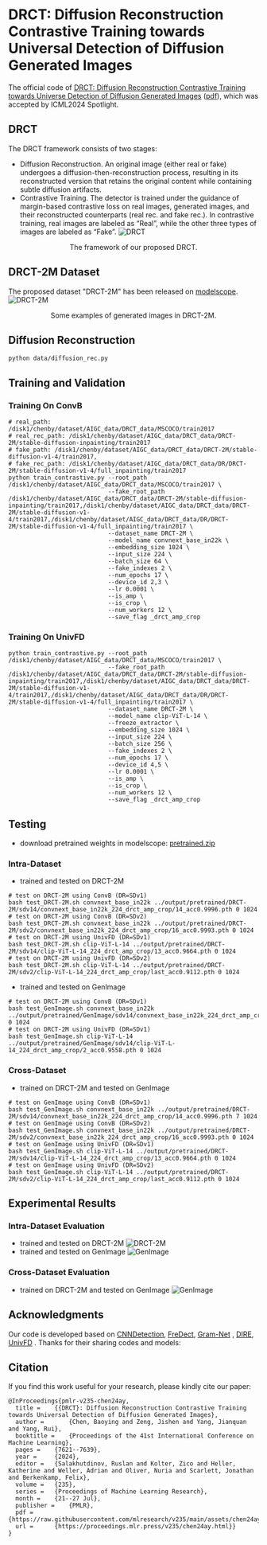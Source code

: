 # DRCT: Diffusion Reconstruction Contrastive Training towards Universal Detection of Diffusion Generated Images
The official code of [DRCT: Diffusion Reconstruction Contrastive Training towards Universe Detection of Diffusion Generated Images](https://icml.cc/virtual/2024/poster/33086) ([pdf](https://raw.githubusercontent.com/mlresearch/v235/main/assets/chen24ay/chen24ay.pdf)), 
which was accepted by ICML2024 Spotlight.
## DRCT
The DRCT framework consists of two stages:
- Diffusion Reconstruction. An original image (either real or fake) undergoes a diffusion-then-reconstruction process, resulting in its reconstructed version that retains the original content while containing subtle diffusion artifacts.
- Contrastive Training. The detector is trained under the guidance of margin-based contrastive loss on real images, generated images, and their reconstructed counterparts (real rec. and fake rec.). In contrastive training, real images are labeled as “Real”, while the other three types of images are labeled as “Fake”.
![DRCT](./figures/DRCT.png)
<p align="center">The framework of our proposed DRCT.</p>

## DRCT-2M Dataset
The proposed dataset "DRCT-2M" has been released on [modelscope](https://modelscope.cn/datasets/BokingChen/DRCT-2M/files).
![DRCT-2M](./figures/DRCT-2M.png)
<p align="center">Some examples of generated images in DRCT-2M.</p>

## Diffusion Reconstruction
```
python data/diffusion_rec.py
```

## Training and Validation
### Training On ConvB
```convnext_base_in22k
# real_path: /disk1/chenby/dataset/AIGC_data/DRCT_data/MSCOCO/train2017
# real_rec_path: /disk1/chenby/dataset/AIGC_data/DRCT_data/DRCT-2M/stable-diffusion-inpainting/train2017
# fake_path: /disk1/chenby/dataset/AIGC_data/DRCT_data/DRCT-2M/stable-diffusion-v1-4/train2017,
# fake_rec_path: /disk1/chenby/dataset/AIGC_data/DRCT_data/DR/DRCT-2M/stable-diffusion-v1-4/full_inpainting/train2017 
python train_contrastive.py --root_path /disk1/chenby/dataset/AIGC_data/DRCT_data/MSCOCO/train2017 \
                            --fake_root_path /disk1/chenby/dataset/AIGC_data/DRCT_data/DRCT-2M/stable-diffusion-inpainting/train2017,/disk1/chenby/dataset/AIGC_data/DRCT_data/DRCT-2M/stable-diffusion-v1-4/train2017,/disk1/chenby/dataset/AIGC_data/DRCT_data/DR/DRCT-2M/stable-diffusion-v1-4/full_inpainting/train2017 \
                            --dataset_name DRCT-2M \
                            --model_name convnext_base_in22k \
                            --embedding_size 1024 \
                            --input_size 224 \
                            --batch_size 64 \
                            --fake_indexes 2 \
                            --num_epochs 17 \
                            --device_id 2,3 \
                            --lr 0.0001 \
                            --is_amp \
                            --is_crop \
                            --num_workers 12 \
                            --save_flag _drct_amp_crop
```

### Training On UnivFD
```clip-ViT-L-14
python train_contrastive.py --root_path /disk1/chenby/dataset/AIGC_data/DRCT_data/MSCOCO/train2017 \
                            --fake_root_path /disk1/chenby/dataset/AIGC_data/DRCT_data/DRCT-2M/stable-diffusion-inpainting/train2017,/disk1/chenby/dataset/AIGC_data/DRCT_data/DRCT-2M/stable-diffusion-v1-4/train2017,/disk1/chenby/dataset/AIGC_data/DRCT_data/DR/DRCT-2M/stable-diffusion-v1-4/full_inpainting/train2017 \
                            --dataset_name DRCT-2M \
                            --model_name clip-ViT-L-14 \
                            --freeze_extractor \
                            --embedding_size 1024 \
                            --input_size 224 \
                            --batch_size 256 \
                            --fake_indexes 2 \
                            --num_epochs 17 \
                            --device_id 4,5 \
                            --lr 0.0001 \
                            --is_amp \
                            --is_crop \
                            --num_workers 12 \
                            --save_flag _drct_amp_crop
```
## Testing 
- download pretrained weights in modelscope: [pretrained.zip](https://modelscope.cn/datasets/BokingChen/DRCT-2M/files)
### Intra-Dataset
- trained and tested on DRCT-2M
```
# test on DRCT-2M using ConvB (DR=SDv1)
bash test_DRCT-2M.sh convnext_base_in22k ../output/pretrained/DRCT-2M/sdv14/convnext_base_in22k_224_drct_amp_crop/14_acc0.9996.pth 0 1024
# test on DRCT-2M using ConvB (DR=SDv2)
bash test_DRCT-2M.sh convnext_base_in22k ../output/pretrained/DRCT-2M/sdv2/convnext_base_in22k_224_drct_amp_crop/16_acc0.9993.pth 0 1024
# test on DRCT-2M using UnivFD (DR=SDv1)
bash test_DRCT-2M.sh clip-ViT-L-14 ../output/pretrained/DRCT-2M/sdv14/clip-ViT-L-14_224_drct_amp_crop/13_acc0.9664.pth 0 1024
# test on DRCT-2M using UnivFD (DR=SDv2)
bash test_DRCT-2M.sh clip-ViT-L-14 ../output/pretrained/DRCT-2M/sdv2/clip-ViT-L-14_224_drct_amp_crop/last_acc0.9112.pth 0 1024

```
- trained and tested on GenImage
```
# test on DRCT-2M using ConvB (DR=SDv1)
bash test_GenImage.sh convnext_base_in22k ../output/pretrained/GenImage/sdv14/convnext_base_in22k_224_drct_amp_crop/last_acc0.9991.pth 0 1024
# test on DRCT-2M using UnivFD (DR=SDv1)
bash test_GenImage.sh clip-ViT-L-14 ../output/pretrained/GenImage/sdv14/clip-ViT-L-14_224_drct_amp_crop/2_acc0.9558.pth 0 1024
```
### Cross-Dataset 
- trained on DRCT-2M and tested on GenImage
```
# test on GenImage using ConvB (DR=SDv1)
bash test_GenImage.sh convnext_base_in22k ../output/pretrained/DRCT-2M/sdv14/convnext_base_in22k_224_drct_amp_crop/14_acc0.9996.pth 7 1024
# test on GenImage using ConvB (DR=SDv2)
bash test_GenImage.sh convnext_base_in22k ../output/pretrained/DRCT-2M/sdv2/convnext_base_in22k_224_drct_amp_crop/16_acc0.9993.pth 0 1024
# test on GenImage using UnivFD (DR=SDv1)
bash test_GenImage.sh clip-ViT-L-14 ../output/pretrained/DRCT-2M/sdv14/clip-ViT-L-14_224_drct_amp_crop/13_acc0.9664.pth 0 1024
# test on GenImage using UnivFD (DR=SDv2)
bash test_GenImage.sh clip-ViT-L-14 ../output/pretrained/DRCT-2M/sdv2/clip-ViT-L-14_224_drct_amp_crop/last_acc0.9112.pth 0 1024
```

## Experimental Results
### Intra-Dataset Evaluation
- trained and tested on DRCT-2M
![DRCT-2M](./figures/Intra.png)
- trained and tested on GenImage
![GenImage](./figures/Intra_GenImage.png)

### Cross-Dataset Evaluation
- trained on DRCT-2M and tested on GenImage
![GenImage](./figures/Cross.png)

## Acknowledgments
Our code is developed based on [CNNDetection](https://github.com/peterwang512/CNNDetection), [FreDect](https://github.com/RUB-SysSec/GANDCTAnalysis), [Gram-Net](https://github.com/liuzhengzhe/Global_Texture_Enhancement_for_Fake_Face_Detection_in_the-Wild)
, [DIRE](https://github.com/ZhendongWang6/DIRE), [UnivFD](https://github.com/Yuheng-Li/UniversalFakeDetect) . Thanks for their sharing codes and models:

## Citation
If you find this work useful for your research, please kindly cite our paper:
```
@InProceedings{pmlr-v235-chen24ay,
  title = 	 {{DRCT}: Diffusion Reconstruction Contrastive Training towards Universal Detection of Diffusion Generated Images},
  author =       {Chen, Baoying and Zeng, Jishen and Yang, Jianquan and Yang, Rui},
  booktitle = 	 {Proceedings of the 41st International Conference on Machine Learning},
  pages = 	 {7621--7639},
  year = 	 {2024},
  editor = 	 {Salakhutdinov, Ruslan and Kolter, Zico and Heller, Katherine and Weller, Adrian and Oliver, Nuria and Scarlett, Jonathan and Berkenkamp, Felix},
  volume = 	 {235},
  series = 	 {Proceedings of Machine Learning Research},
  month = 	 {21--27 Jul},
  publisher =    {PMLR},
  pdf = 	 {https://raw.githubusercontent.com/mlresearch/v235/main/assets/chen24ay/chen24ay.pdf},
  url = 	 {https://proceedings.mlr.press/v235/chen24ay.html}}
}
```
